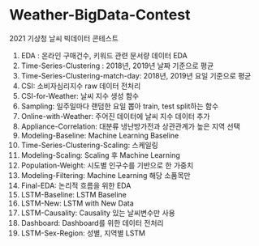 # Weather-BigData-Contest
2021 기상청 날씨 빅데이터 콘테스트 

1. EDA : 온라인 구매건수, 키워드 관련 문서량 데이터 EDA
2. Time-Series-Clustering : 2018년, 2019년 날짜 기준으로 평균
3. Time-Series-Clustering-match-day: 2018년, 2019년 요일 기준으로 평균
4. CSI: 소비자심리지수 raw 데이터 전처리
5. CSI-for-Weather: 날씨 지수 생성 함수
6. Sampling: 일주일마다 랜덤한 요일 뽑아 train, test split하는 함수
7. Online-with-Weather: 주어진 데이터에 날씨 지수 데이터 추가
8. Appliance-Correlation: 대분류 냉난방가전과 상관관계가 높은 지역 선택
9. Modeling-Baseline: Machine Learning Baseline
10. Time-Series-Clustering-Scaling: 스케일링
11. Modeling-Scaling: Scaling 후 Machine Learning
12. Population-Weight: 시도별 인구수를 기반으로 한 가중치
13. Modeling-Filtering: Machine Learning 해당 소품목만
14. Final-EDA: 논리적 흐름을 위한 EDA 
15. LSTM-Baseline: LSTM Baseline
16. LSTM-New: LSTM with New Data
17. LSTM-Causality: Causality 있는 날씨변수만 사용
18. Dashboard: Dashboard를 위한 데이터 전처리
19. LSTM-Sex-Region: 성별, 지역별 LSTM
